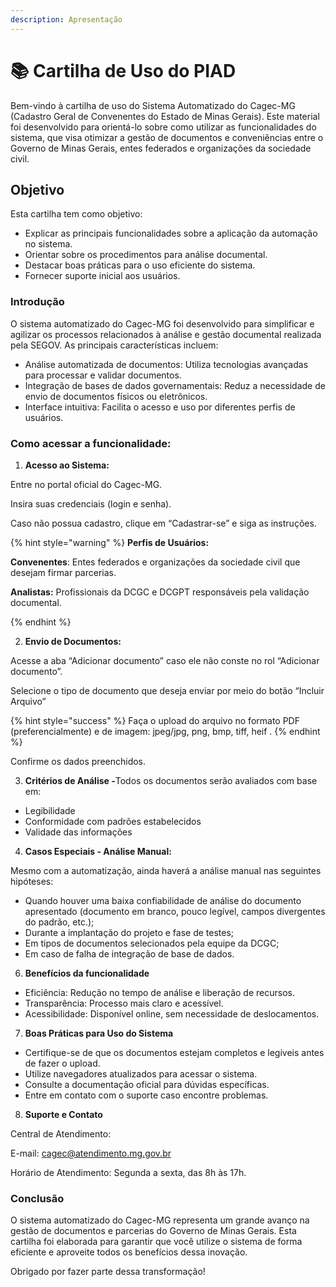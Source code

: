 ```yaml
---
description: Apresentação
---
```


# 📚 Cartilha de Uso do PIAD

Bem-vindo à cartilha de uso do Sistema Automatizado do Cagec-MG (Cadastro Geral de Convenentes do Estado de Minas Gerais). Este material foi desenvolvido para orientá-lo sobre como utilizar as funcionalidades do sistema, que visa otimizar a gestão de documentos e conveniências entre o Governo de Minas Gerais, entes federados e organizações da sociedade civil.

## Objetivo

Esta cartilha tem como objetivo:&#x20;

* Explicar as principais funcionalidades sobre a aplicação da automação no sistema.&#x20;
* Orientar sobre os procedimentos para análise documental.&#x20;
* Destacar boas práticas para o uso eficiente do sistema.&#x20;
* Fornecer suporte inicial aos usuários.&#x20;

### Introdução

O sistema automatizado do Cagec-MG foi desenvolvido para simplificar e agilizar os processos relacionados à análise e gestão documental realizada pela SEGOV. As principais características incluem:&#x20;

* Análise automatizada de documentos: Utiliza tecnologias avançadas para processar e validar documentos.&#x20;
* Integração de bases de dados governamentais: Reduz a necessidade de envio de documentos físicos ou eletrônicos.&#x20;
* Interface intuitiva: Facilita o acesso e uso por diferentes perfis de usuários.&#x20;

### Como acessar a funcionalidade:

1. **Acesso ao Sistema:**

Entre no portal oficial do Cagec-MG.&#x20;

Insira suas credenciais (login e senha).&#x20;

Caso não possua cadastro, clique em “Cadastrar-se” e siga as instruções.&#x20;

{% hint style="warning" %}
**Perfis de Usuários:**

**Convenentes**: Entes federados e organizações da sociedade civil que desejam firmar parcerias.&#x20;

**Analistas:** Profissionais da DCGC e DCGPT responsáveis pela validação documental.&#x20;


{% endhint %}

2. **Envio de Documentos:**&#x20;

Acesse a aba “Adicionar documento” caso ele não conste no rol “Adicionar documento”.&#x20;

Selecione o tipo de documento que deseja enviar por meio do botão “Incluir Arquivo”&#x20;

{% hint style="success" %}
Faça o upload do arquivo no formato PDF (preferencialmente) e de imagem: jpeg/jpg, png, bmp, tiff, heif .&#x20;
{% endhint %}

Confirme os dados preenchidos.&#x20;

3. **Critérios de Análise -**&#x54;odos os documentos serão avaliados com base em: &#x20;

* Legibilidade
* Conformidade com padrões estabelecidos
* Validade das informações

4. **Casos Especiais - Análise Manual:**&#x20;

Mesmo com a automatização, ainda haverá a análise manual nas seguintes hipóteses:

* Quando houver uma baixa confiabilidade de análise do documento apresentado (documento em branco, pouco legível, campos divergentes do padrão, etc.);
* Durante a implantação do projeto e fase de testes;
* Em tipos de documentos selecionados pela equipe da DCGC;
* Em caso de falha de integração de base de dados.

6. **Benefícios da funcionalidade**

* Eficiência: Redução no tempo de análise e liberação de recursos.&#x20;
* Transparência: Processo mais claro e acessível.
* Acessibilidade: Disponível online, sem necessidade de deslocamentos.

7. **Boas Práticas para Uso do Sistema**

* Certifique-se de que os documentos estejam completos e legíveis antes de fazer o upload.&#x20;
* Utilize navegadores atualizados para acessar o sistema.&#x20;
* Consulte a documentação oficial para dúvidas específicas.&#x20;
* Entre em contato com o suporte caso encontre problemas.&#x20;

8. **Suporte e Contato**

Central de Atendimento:&#x20;

E-mail: [cagec@atendimento.mg.gov.br](mailto:suporte.cagec@mg.gov.br)&#x20;

Horário de Atendimento: Segunda a sexta, das 8h às 17h.&#x20;

### Conclusão

O sistema automatizado do Cagec-MG representa um grande avanço na gestão de documentos e parcerias do Governo de Minas Gerais. Esta cartilha foi elaborada para garantir que você utilize o sistema de forma eficiente e aproveite todos os benefícios dessa inovação.&#x20;

Obrigado por fazer parte dessa transformação!&#x20;
